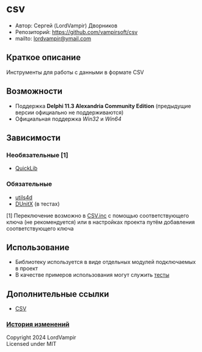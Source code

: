 ﻿# csv
- Автор:		Сергей (LordVampir) Дворников
- Репозиторий:	https://github.com/vampirsoft/csv
- mailto:		lordvampir@ymail.com





## Краткое описание
Инструменты для работы с данными в формате CSV





## Возможности
- Поддержка **Delphi 11.3 Alexandria Community Edition** (предыдущие версии официально не поддерживаются)
- Официальная поддержка *Win32* и *Win64*





## Зависимости
### Необязательные [1]
- [QuickLib](https://github.com/exilon/QuickLib)

### Обязательные
- [utils4d](https://github.com/vampirsoft/utils4d)
- [DUnitX](https://github.com/VSoftTechnologies/DUnitX) (в тестах)

[1] Переключение возможно в [CSV.inc](/includes/CSV.inc) с помощью соответствующего ключа (не рекомендуется) или в настройках проекта путём добавления соответствующего ключа





## Использование
- Библиотеку используется в виде отдельных модулей подключаемых в проект
- В качестве примеров использования могут служить [тесты](/tests)





## Дополнительные ссылки
- [CSV](https://ru.wikipedia.org/wiki/CSV)





### [История изменений](/CHANGELOG.md)

Copyright 2024 LordVampir\
Licensed under MIT
